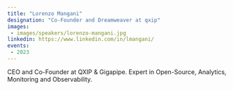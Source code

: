 ```yaml
---
title: "Lorenzo Mangani"
designation: "Co-Founder and Dreamweaver at qxip"
images:
 - images/speakers/lorenzo-mangani.jpg
linkedin: https://www.linkedin.com/in/lmangani/
events:
 - 2023
---
```


CEO and Co-Founder at QXIP & Gigapipe. Expert in Open-Source, Analytics, Monitoring and Observability.